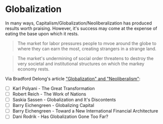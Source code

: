 
Globalization
=============

In many ways, Capitalism/Globalization/Neoliberalization has produced results
worth praising. However, it's success may come at the expense of eating the
base upon which it rests.

> The market for labor pressures people to mvoe around the globe to where they
> can earn the most, creating strangers in a strange land.

> The market's undermining of social order threatens to destroy the very
> societal and institutional structures on which the markey economy rests.

Via Bradford Delong's article ["Globalization" and
"Neoliberalism"](http://www.bradford-delong.com/2017/01/hoisted-from-the-archives-_globalization-and-neoliberalism_-httpwwwubeduprometheus21articulosa.html):
- [ ] Karl Polyani - The Great Transformation
- [ ] Robert Reich - The Work of Nations
- [ ] Saskia Sassen - Globalization and It's Discontents
- [ ] Barry Eichengreen - Globalizing Capital
- [ ] Barry Eichengreen - Toward a New International Financial Architecture
- [ ] Dani Rodrik - Has Globalization Gone Too Far?
